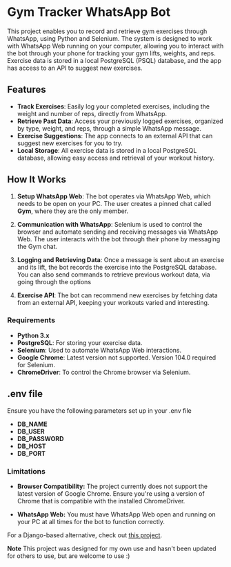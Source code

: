 # Gym Tracker WhatsApp Bot

This project enables you to record and retrieve gym exercises through WhatsApp, using Python and Selenium. The system is designed to work with WhatsApp Web running on your computer, allowing you to interact with the bot through your phone for tracking your gym lifts, weights, and reps. Exercise data is stored in a local PostgreSQL (PSQL) database, and the app has access to an API to suggest new exercises.

## Features

- **Track Exercises**: Easily log your completed exercises, including the weight and number of reps, directly from WhatsApp.
- **Retrieve Past Data**: Access your previously logged exercises, organized by type, weight, and reps, through a simple WhatsApp message.
- **Exercise Suggestions**: The app connects to an external API that can suggest new exercises for you to try.
- **Local Storage**: All exercise data is stored in a local PostgreSQL database, allowing easy access and retrieval of your workout history.

## How It Works

1. **Setup WhatsApp Web**: The bot operates via WhatsApp Web, which needs to be open on your PC. The user creates a pinned chat called **Gym**, where they are the only member.
   
2. **Communication with WhatsApp**: Selenium is used to control the browser and automate sending and receiving messages via WhatsApp Web. The user interacts with the bot through their phone by messaging the Gym chat.

3. **Logging and Retrieving Data**: Once a message is sent about an exercise and its lift, the bot records the exercise into the PostgreSQL database. You can also send commands to retrieve previous workout data, via going through the options

4. **Exercise API**: The bot can recommend new exercises by fetching data from an external API, keeping your workouts varied and interesting.

### Requirements

- **Python 3.x**
- **PostgreSQL**: For storing your exercise data.
- **Selenium**: Used to automate WhatsApp Web interactions.
- **Google Chrome**: Latest version not supported. Version 104.0 required for Selenium.
- **ChromeDriver**: To control the Chrome browser via Selenium.

## .env file
Ensure you have the following parameters set up in your .env file
- **DB_NAME**
- **DB_USER**
- **DB_PASSWORD**
- **DB_HOST**
- **DB_PORT**

### Limitations
- **Browser Compatibility:** The project currently does not support the latest version of Google Chrome. Ensure you're using a version of Chrome that is compatible with the installed ChromeDriver.

- **WhatsApp Web:** You must have WhatsApp Web open and running on your PC at all times for the bot to function correctly.

For a Django-based alternative, check out [this project](https://github.com/Dani-r-36/django_gym).

**Note** This project was designed for my own use and hasn't been updated for others to use, but are welcome to use :)
